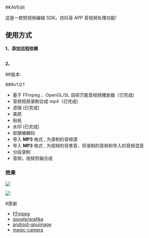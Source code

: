 #KAVEdit

这是一款短视频编辑 SDK。仿抖音 APP 音视频处理功能!



## 使用方式

**1、添加远程依赖**

```groovy

```

**2、**



##版本:

###v1.0.1

- 基于 FFmpeg 、OpenGL/SL 自研万能音视频播放器（已完成)
- 音频视频录制合成 mp4（已完成)
- 滤镜 (已完成)
- 美颜
- 贴纸
- 水印 (已完成)
- 软硬编解码
- 导入 **MP3** 格式 , 为录制的音频源
- 导入 **MP3** 格式 , 为视频的背景音，将录制的音频和导入的音频混音
- 分段录制
- 音频，视频剪辑合成

### 效果

![](https://devyk.oss-cn-qingdao.aliyuncs.com/blog/20200524193715.gif)

![](https://devyk.oss-cn-qingdao.aliyuncs.com/blog/20200524194013.gif)



#感谢

- [FFmpeg](https://ffmpeg.org/)
- [google/grafika](https://github.com/google/grafika)
- [android-gpuimage](https://github.com/cats-oss/android-gpuimage)
- [magic-camera](https://github.com/wuhaoyu1990/MagicCamera)









